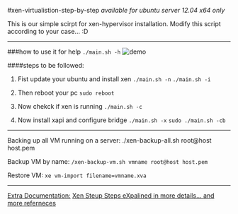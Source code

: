 #xen-virtualistion-step-by-step
_available for ubuntu server 12.04 x64 only_

This is our simple scirpt for xen-hypervisor installation.
Modify this script according to your case... :D
* * *
###how to use it
for help
`./main.sh -h`
![demo](http://i.imgur.com/rsMpzIz.png)

####steps to be followed:
1. Fist update your ubuntu and install xen
`./main.sh -n`
`./main.sh -i`

2. Then reboot your pc
`sudo reboot`

3. Now chekck if xen is running
`./main.sh -c`

4. Now install xapi and configure bridge
`./main.sh -x`
`sudo ./main.sh -cb`

* * *
Backing up all VM running on a server: ./xen-backup-all.sh root@host
host.pem

Backup VM by name:
`/xen-backup-vm.sh vmname root@host host.pem`

Restore VM:
`xe vm-import filename=vmname.xva`
* * *
[Extra Documentation:](http://lukasz.cepowski.com/projects/xen-backup)
[Xen Steup Steps eXpalined in more details... and more referneces](https://help.ubuntu.com/community/Setting%20up%20Xen%20and%20XAPI%20%28XenAPI%29%20on%20Ubuntu%20Server%2012.04%20LTS%20and%20Managing%20it%20With%20Citrix%20XenCenter%20or%20OpenXenManager)
